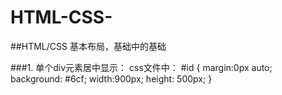 # HTML-CSS-

##HTML/CSS 基本布局，基础中的基础

###1. 单个div元素居中显示：
      css文件中：
      	#id 	{ 
            		margin:0px auto; 
            		background: #6cf;
			width:900px;
			height: 500px;
		}
      
